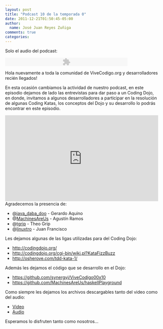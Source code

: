 ```yaml
---
layout: post
title: "Podcast 10 de la temporada 0"
date: 2011-12-21T01:50:45-05:00
author:
  name: José Juan Reyes Zuñiga
comments: true
categories: 
---
```


Solo el audio del podcast:

<object width="400" height="27" classid="clsid:d27cdb6e-ae6d-11cf-96b8-444553540000" codebase="http://download.macromedia.com/pub/shockwave/cabs/flash/swflash.cab#version=6,0,40,0"><param name="src" value="http://www.google.com/reader/ui/3523697345-audio-player.swf" /><param name="quality" value="best" /><param name="flashvars" value="audioUrl=http://s3.amazonaws.com/media.vivecodigo.org/podcast/temporada0/ViveCodigo00x10.mp3" /><embed width="400" height="27" type="application/x-shockwave-flash" src="http://www.google.com/reader/ui/3523697345-audio-player.swf" quality="best" flashvars="audioUrl=http://s3.amazonaws.com/media.vivecodigo.org/podcast/temporada0/ViveCodigo00x10.mp3" /></object>

Hola nuevamente a toda la comunidad de ViveCodigo.org y desarrolladores recién llegados!

En esta ocasión cambiamos la actividad de nuestro podcast, en este episodio dejamos de lado las entrevistas para dar paso a un Coding Dojo, en donde, invitamos a algunos desarrolladores a participar en la resolución de algunas Coding Katas, los conceptos del Dojo y su desarrollo lo podrás encontrar en este episodio.

<iframe src="http://player.vimeo.com/video/34008369?color=ff9933" height="281" width="500" frameborder="0"></iframe>
<!-- more -->
Agradecemos la presencia de:
<ul>
  <li>@<a href="http://twitter.com/java_daba_doo">java_daba_doo</a> - Gerardo Aquino</li>
  <li>@<a href="http://twitter.com/MachinesAreUs">MachinesAreUs</a> - Agustín Ramos</li>
  <li>@<a href="http://twitter.com/tgrip">tgrip</a> - Theo Grip</li>
  <li>@<a href="http://twitter.com/linuxtro">linuxtro</a> - Juan Francisco</li>
</ul>
Les dejamos algunas de las ligas utilizadas para del Coding Dojo:
<ul>
  <li><a href="http://codingdojo.org/">http://codingdojo.org/</a></li>
  <li><a href="http://codingdojo.org/cgi-bin/wiki.pl?KataFizzBuzz">http://codingdojo.org/cgi-bin/wiki.pl?KataFizzBuzz</a></li>
  <li><a href="http://osherove.com/tdd-kata-1/">http://osherove.com/tdd-kata-1/</a></li>
</ul>
Además les dejamos el código que se desarrollo en el Dojo:
<ul>
  <li><a href="https://github.com/synergyj/ViveCodigo00x10">https://github.com/synergyj/ViveCodigo00x10</a></li>
  <li><a href="https://github.com/MachinesAreUs/haskellPlayground">https://github.com/MachinesAreUs/haskellPlayground</a></li>
</ul>
Como siempre les dejamos los archivos descargables tanto del video como del audio:
<ul>
  <li><a href="http://s3.amazonaws.com/media.vivecodigo.org/podcast/temporada0/ViveCodigo00x10.mov">Video</a></li>
  <li><a href="http://s3.amazonaws.com/media.vivecodigo.org/podcast/temporada0/ViveCodigo00x10.mp3">Audio</a></li>
</ul>
Esperamos lo disfruten tanto como nosotros...